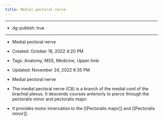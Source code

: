 ```yaml
---
title: Medial pectoral nerve
---
```


- --

- dg-publish: true

- --

- Medial pectoral nerve

- Created: October 18, 2022 4:20 PM

- Tags: Anatomy, MSS, Medicine, Upper limb

- Updated: November 24, 2022 6:35 PM

- Medial pectoral nerve

- The medial pectoral nerve (C8) is a branch of the medial cord of the brachial plexus. It descends courses anteriorly to pierce through the pectoralis minor and pectoralis major.

- It provides motor innervation to the [[Pectoralis major]] and [[Pectoralis minor]].
